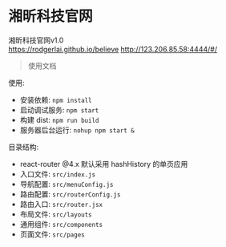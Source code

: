 # 湘昕科技官网

湘昕科技官网v1.0   
https://rodgerlai.github.io/believe
http://123.206.85.58:4444/#/

> 使用文档

使用:
* 安装依赖: `npm install`
* 启动调试服务: `npm start`
* 构建 dist: `npm run build`
* 服务器后台运行: `nohup npm start &`

目录结构:

* react-router @4.x 默认采用 hashHistory 的单页应用
* 入口文件: `src/index.js`
* 导航配置: `src/menuConfig.js`
* 路由配置: `src/routerConfig.js`
* 路由入口: `src/router.jsx`
* 布局文件: `src/layouts`
* 通用组件: `src/components`
* 页面文件: `src/pages`

